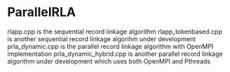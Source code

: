 # ParallelRLA

rlapp.cpp is the sequential record linkage algorithm
rlapp_tokenbased.cpp is another sequential record linkage algorihm under development
prla_dynamic.cpp is the parallel record linkage algorithm with OpenMPI implementation
prla_dynamic_hybrid.cpp is another parallel record linkage algorithm under development which uses both OpenMPI and Pthreads
